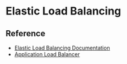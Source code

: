 # Elastic Load Balancing

## Reference

- [Elastic Load Balancing Documentation](https://docs.aws.amazon.com/elasticloadbalancing/index.html#lang/en_us)
- [Application Load Balancer](https://docs.aws.amazon.com/zh_tw/elasticloadbalancing/latest/application/introduction.html)